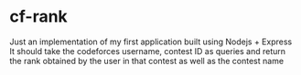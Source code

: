 # cf-rank

Just an implementation of my first application built using Nodejs + Express
It should take the codeforces username, contest ID as queries and return the rank obtained by the user in that contest as well as the contest name
